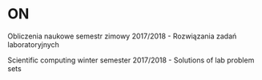 # ON
Obliczenia naukowe semestr zimowy 2017/2018 - Rozwiązania zadań laboratoryjnych

Scientific computing winter semester 2017/2018 - Solutions of lab problem sets 
